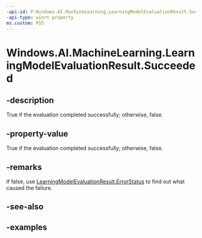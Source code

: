 ```yaml
---
-api-id: P:Windows.AI.MachineLearning.LearningModelEvaluationResult.Succeeded
-api-type: winrt property
ms.custom: RS5
---
```


<!-- Property syntax.
public bool Succeeded { get; }
-->

# Windows.AI.MachineLearning.LearningModelEvaluationResult.Succeeded

## -description

True if the evaluation completed successfully; otherwise, false.

## -property-value
True if the evaluation completed successfully; otherwise, false.

## -remarks

If false, use [LearningModelEvaluationResult.ErrorStatus](learningmodelevaluationresult_errorstatus.md) to find out what caused the failure.

## -see-also

## -examples
